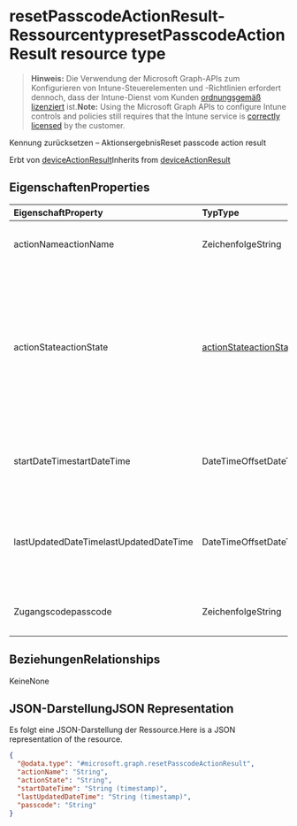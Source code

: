 # <a name="resetpasscodeactionresult-resource-type"></a><span data-ttu-id="bcf73-101">resetPasscodeActionResult-Ressourcentyp</span><span class="sxs-lookup"><span data-stu-id="bcf73-101">resetPasscodeActionResult resource type</span></span>

> <span data-ttu-id="bcf73-102">**Hinweis:** Die Verwendung der Microsoft Graph-APIs zum Konfigurieren von Intune-Steuerelementen und -Richtlinien erfordert dennoch, dass der Intune-Dienst vom Kunden [ordnungsgemäß lizenziert](https://go.microsoft.com/fwlink/?linkid=839381) ist.</span><span class="sxs-lookup"><span data-stu-id="bcf73-102">**Note:** Using the Microsoft Graph APIs to configure Intune controls and policies still requires that the Intune service is [correctly licensed](https://go.microsoft.com/fwlink/?linkid=839381) by the customer.</span></span>

<span data-ttu-id="bcf73-103">Kennung zurücksetzen – Aktionsergebnis</span><span class="sxs-lookup"><span data-stu-id="bcf73-103">Reset passcode action result</span></span>

<span data-ttu-id="bcf73-104">Erbt von [deviceActionResult](../resources/intune_devices_deviceactionresult.md)</span><span class="sxs-lookup"><span data-stu-id="bcf73-104">Inherits from [deviceActionResult](../resources/intune_devices_deviceactionresult.md)</span></span>

## <a name="properties"></a><span data-ttu-id="bcf73-105">Eigenschaften</span><span class="sxs-lookup"><span data-stu-id="bcf73-105">Properties</span></span>
|<span data-ttu-id="bcf73-106">Eigenschaft</span><span class="sxs-lookup"><span data-stu-id="bcf73-106">Property</span></span>|<span data-ttu-id="bcf73-107">Typ</span><span class="sxs-lookup"><span data-stu-id="bcf73-107">Type</span></span>|<span data-ttu-id="bcf73-108">Beschreibung</span><span class="sxs-lookup"><span data-stu-id="bcf73-108">Description</span></span>|
|:---|:---|:---|
|<span data-ttu-id="bcf73-109">actionName</span><span class="sxs-lookup"><span data-stu-id="bcf73-109">actionName</span></span>|<span data-ttu-id="bcf73-110">Zeichenfolge</span><span class="sxs-lookup"><span data-stu-id="bcf73-110">String</span></span>|<span data-ttu-id="bcf73-111">Aktionsname, geerbt von [deviceActionResult](../resources/intune_devices_deviceactionresult.md)</span><span class="sxs-lookup"><span data-stu-id="bcf73-111">Action name Inherited from [deviceActionResult](../resources/intune_devices_deviceactionresult.md)</span></span>|
|<span data-ttu-id="bcf73-112">actionState</span><span class="sxs-lookup"><span data-stu-id="bcf73-112">actionState</span></span>|[<span data-ttu-id="bcf73-113">actionState</span><span class="sxs-lookup"><span data-stu-id="bcf73-113">actionState</span></span>](../resources/intune_devices_actionstate.md)|<span data-ttu-id="bcf73-114">Status der Aktion, geerbt aus [DeviceActionResult](../resources/intune_devices_deviceactionresult.md).</span><span class="sxs-lookup"><span data-stu-id="bcf73-114">State of the action Inherited from [deviceActionResult](../resources/intune_devices_deviceactionresult.md) Possible values are: , , , , , , .</span></span> <span data-ttu-id="bcf73-115">Mögliche Werte: `none`, `pending`, `canceled`, `active`, `done`, `failed`, `notSupported`.</span><span class="sxs-lookup"><span data-stu-id="bcf73-115">The possible values are `none`, `pending`, `canceled`, `active`, `done`, `failed`, `notSupported`, , , , , or .</span></span>|
|<span data-ttu-id="bcf73-116">startDateTime</span><span class="sxs-lookup"><span data-stu-id="bcf73-116">startDateTime</span></span>|<span data-ttu-id="bcf73-117">DateTimeOffset</span><span class="sxs-lookup"><span data-stu-id="bcf73-117">DateTimeOffset</span></span>|<span data-ttu-id="bcf73-118">Zeit, zu der die Aktion initiiert wurde. Geerbt von [deviceActionResult](../resources/intune_devices_deviceactionresult.md)</span><span class="sxs-lookup"><span data-stu-id="bcf73-118">Time the action was initiated Inherited from [deviceActionResult](../resources/intune_devices_deviceactionresult.md)</span></span>|
|<span data-ttu-id="bcf73-119">lastUpdatedDateTime</span><span class="sxs-lookup"><span data-stu-id="bcf73-119">lastUpdatedDateTime</span></span>|<span data-ttu-id="bcf73-120">DateTimeOffset</span><span class="sxs-lookup"><span data-stu-id="bcf73-120">DateTimeOffset</span></span>|<span data-ttu-id="bcf73-121">Zeit, zu der der Aktionszustand zuletzt aktualisiert wurde. Geerbt von [deviceActionResult](../resources/intune_devices_deviceactionresult.md)</span><span class="sxs-lookup"><span data-stu-id="bcf73-121">Time the action state was last updated Inherited from [deviceActionResult](../resources/intune_devices_deviceactionresult.md)</span></span>|
|<span data-ttu-id="bcf73-122">Zugangscode</span><span class="sxs-lookup"><span data-stu-id="bcf73-122">passcode</span></span>|<span data-ttu-id="bcf73-123">Zeichenfolge</span><span class="sxs-lookup"><span data-stu-id="bcf73-123">String</span></span>|<span data-ttu-id="bcf73-124">Neu erstellter Zugangscode für das Gerät</span><span class="sxs-lookup"><span data-stu-id="bcf73-124">Newly generated passcode for the device</span></span> |

## <a name="relationships"></a><span data-ttu-id="bcf73-125">Beziehungen</span><span class="sxs-lookup"><span data-stu-id="bcf73-125">Relationships</span></span>
<span data-ttu-id="bcf73-126">Keine</span><span class="sxs-lookup"><span data-stu-id="bcf73-126">None</span></span>
## <a name="json-representation"></a><span data-ttu-id="bcf73-127">JSON-Darstellung</span><span class="sxs-lookup"><span data-stu-id="bcf73-127">JSON Representation</span></span>
<span data-ttu-id="bcf73-128">Es folgt eine JSON-Darstellung der Ressource.</span><span class="sxs-lookup"><span data-stu-id="bcf73-128">Here is a JSON representation of the resource.</span></span>
<!--{
  "blockType": "resource",
  "baseType": "microsoft.graph.deviceActionResult",
  "@odata.type": "microsoft.graph.resetPasscodeActionResult"
}-->
``` json
{
  "@odata.type": "#microsoft.graph.resetPasscodeActionResult",
  "actionName": "String",
  "actionState": "String",
  "startDateTime": "String (timestamp)",
  "lastUpdatedDateTime": "String (timestamp)",
  "passcode": "String"
}
```



